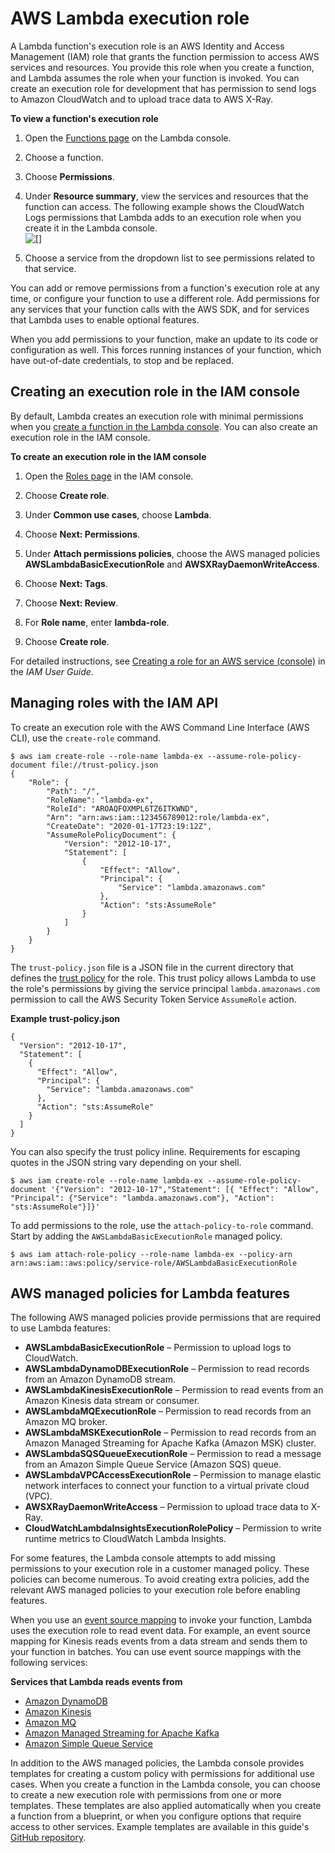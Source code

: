 # AWS Lambda execution role<a name="lambda-intro-execution-role"></a>

A Lambda function's execution role is an AWS Identity and Access Management \(IAM\) role that grants the function permission to access AWS services and resources\. You provide this role when you create a function, and Lambda assumes the role when your function is invoked\. You can create an execution role for development that has permission to send logs to Amazon CloudWatch and to upload trace data to AWS X\-Ray\.

**To view a function's execution role**

1. Open the [Functions page](https://console.aws.amazon.com/lambda/home#/functions) on the Lambda console\.

1. Choose a function\.

1. Choose **Permissions**\.

1. Under **Resource summary**, view the services and resources that the function can access\. The following example shows the CloudWatch Logs permissions that Lambda adds to an execution role when you create it in the Lambda console\.  
![\[\]](http://docs.aws.amazon.com/lambda/latest/dg/images/permissions-executionrole.png)

1. Choose a service from the dropdown list to see permissions related to that service\.

You can add or remove permissions from a function's execution role at any time, or configure your function to use a different role\. Add permissions for any services that your function calls with the AWS SDK, and for services that Lambda uses to enable optional features\.

When you add permissions to your function, make an update to its code or configuration as well\. This forces running instances of your function, which have out\-of\-date credentials, to stop and be replaced\.

## Creating an execution role in the IAM console<a name="permissions-executionrole-console"></a>

By default, Lambda creates an execution role with minimal permissions when you [create a function in the Lambda console](getting-started-create-function.md)\. You can also create an execution role in the IAM console\.

**To create an execution role in the IAM console**

1. Open the [Roles page](https://console.aws.amazon.com/iam/home#/roles) in the IAM console\.

1. Choose **Create role**\.

1. Under **Common use cases**, choose **Lambda**\.

1. Choose **Next: Permissions**\.

1. Under **Attach permissions policies**, choose the AWS managed policies **AWSLambdaBasicExecutionRole** and **AWSXRayDaemonWriteAccess**\.

1. Choose **Next: Tags**\.

1. Choose **Next: Review**\.

1. For **Role name**, enter **lambda\-role**\.

1. Choose **Create role**\.

For detailed instructions, see [Creating a role for an AWS service \(console\)](https://docs.aws.amazon.com/IAM/latest/UserGuide/id_roles_create_for-service.html#roles-creatingrole-service-console) in the *IAM User Guide*\.

## Managing roles with the IAM API<a name="permissions-executionrole-api"></a>

To create an execution role with the AWS Command Line Interface \(AWS CLI\), use the `create-role` command\.

```
$ aws iam create-role --role-name lambda-ex --assume-role-policy-document file://trust-policy.json
{
    "Role": {
        "Path": "/",
        "RoleName": "lambda-ex",
        "RoleId": "AROAQFOXMPL6TZ6ITKWND",
        "Arn": "arn:aws:iam::123456789012:role/lambda-ex",
        "CreateDate": "2020-01-17T23:19:12Z",
        "AssumeRolePolicyDocument": {
            "Version": "2012-10-17",
            "Statement": [
                {
                    "Effect": "Allow",
                    "Principal": {
                        "Service": "lambda.amazonaws.com"
                    },
                    "Action": "sts:AssumeRole"
                }
            ]
        }
    }
}
```

The `trust-policy.json` file is a JSON file in the current directory that defines the [trust policy](https://docs.aws.amazon.com/IAM/latest/UserGuide/id_roles_terms-and-concepts.html) for the role\. This trust policy allows Lambda to use the role's permissions by giving the service principal `lambda.amazonaws.com` permission to call the AWS Security Token Service `AssumeRole` action\.

**Example trust\-policy\.json**  

```
{
  "Version": "2012-10-17",
  "Statement": [
    {
      "Effect": "Allow",
      "Principal": {
        "Service": "lambda.amazonaws.com"
      },
      "Action": "sts:AssumeRole"
    }
  ]
}
```

You can also specify the trust policy inline\. Requirements for escaping quotes in the JSON string vary depending on your shell\.

```
$ aws iam create-role --role-name lambda-ex --assume-role-policy-document '{"Version": "2012-10-17","Statement": [{ "Effect": "Allow", "Principal": {"Service": "lambda.amazonaws.com"}, "Action": "sts:AssumeRole"}]}'
```

To add permissions to the role, use the `attach-policy-to-role` command\. Start by adding the `AWSLambdaBasicExecutionRole` managed policy\.

```
$ aws iam attach-role-policy --role-name lambda-ex --policy-arn arn:aws:iam::aws:policy/service-role/AWSLambdaBasicExecutionRole
```

## AWS managed policies for Lambda features<a name="permissions-executionrole-features"></a>

The following AWS managed policies provide permissions that are required to use Lambda features:
+ **AWSLambdaBasicExecutionRole** – Permission to upload logs to CloudWatch\.
+ **AWSLambdaDynamoDBExecutionRole** – Permission to read records from an Amazon DynamoDB stream\.
+ **AWSLambdaKinesisExecutionRole** – Permission to read events from an Amazon Kinesis data stream or consumer\.
+ **AWSLambdaMQExecutionRole** – Permission to read records from an Amazon MQ broker\.
+ **AWSLambdaMSKExecutionRole** – Permission to read records from an Amazon Managed Streaming for Apache Kafka \(Amazon MSK\) cluster\.
+ **AWSLambdaSQSQueueExecutionRole** – Permission to read a message from an Amazon Simple Queue Service \(Amazon SQS\) queue\.
+ **AWSLambdaVPCAccessExecutionRole** – Permission to manage elastic network interfaces to connect your function to a virtual private cloud \(VPC\)\.
+ **AWSXRayDaemonWriteAccess** – Permission to upload trace data to X\-Ray\.
+ **CloudWatchLambdaInsightsExecutionRolePolicy** – Permission to write runtime metrics to CloudWatch Lambda Insights\.

For some features, the Lambda console attempts to add missing permissions to your execution role in a customer managed policy\. These policies can become numerous\. To avoid creating extra policies, add the relevant AWS managed policies to your execution role before enabling features\.

When you use an [event source mapping](invocation-eventsourcemapping.md) to invoke your function, Lambda uses the execution role to read event data\. For example, an event source mapping for Kinesis reads events from a data stream and sends them to your function in batches\. You can use event source mappings with the following services:

**Services that Lambda reads events from**
+ [Amazon DynamoDB](with-ddb.md)
+ [Amazon Kinesis](with-kinesis.md)
+ [Amazon MQ](with-mq.md)
+ [Amazon Managed Streaming for Apache Kafka](with-msk.md)
+ [Amazon Simple Queue Service](with-sqs.md)

In addition to the AWS managed policies, the Lambda console provides templates for creating a custom policy with permissions for additional use cases\. When you create a function in the Lambda console, you can choose to create a new execution role with permissions from one or more templates\. These templates are also applied automatically when you create a function from a blueprint, or when you configure options that require access to other services\. Example templates are available in this guide's [GitHub repository](https://github.com/awsdocs/aws-lambda-developer-guide/tree/master/iam-policies)\.